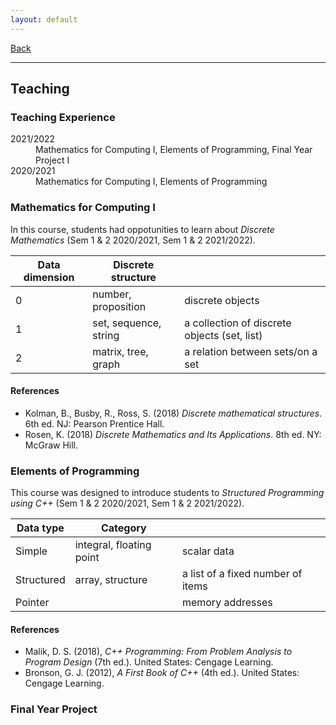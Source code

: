```yaml
---
layout: default
---
```


[Back](/index.md)
* * *

## Teaching

### Teaching Experience
<dl>
<dt>2021/2022</dt>
  <dd>Mathematics for Computing I, Elements of Programming, Final Year Project I</dd>
<dt>2020/2021</dt>
  <dd>Mathematics for Computing I, Elements of Programming</dd>
</dl>

### Mathematics for Computing I
In this course, students had oppotunities to learn about *Discrete Mathematics* (Sem 1 & 2 2020/2021, Sem 1 & 2 2021/2022).

| Data dimension | Discrete structure | |
| --- | --- | --- |
| 0 | number, proposition | discrete objects |
| 1 | set, sequence, string | a collection of discrete objects (set, list) |
| 2 | matrix, tree, graph | a relation between sets/on a set |

#### References
- Kolman, B., Busby, R., Ross, S. (2018) *Discrete mathematical structures*. 6th ed. NJ: Pearson Prentice Hall.
- Rosen, K. (2018) *Discrete Mathematics and Its Applications*. 8th ed. NY: McGraw Hill.

### Elements of Programming
This course was designed to introduce students to *Structured Programming using C++* (Sem 1 & 2 2020/2021, Sem 1 & 2 2021/2022).

| Data type | Category | |
| --- | --- | --- |
| Simple | integral, floating point | scalar data |
| Structured | array, structure | a list of a fixed number of items |
| Pointer | | memory addresses |

#### References
- Malik, D. S. (2018), *C++ Programming: From Problem Analysis to Program Design* (7th ed.). United States: Cengage Learning.
- Bronson, G. J. (2012), *A First Book of C++* (4th ed.). United States: Cengage Learning.

### Final Year Project
